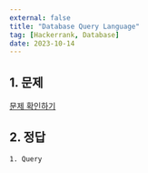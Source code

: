```yaml
---
external: false
title: "Database Query Language"
tag: [Hackerrank, Database]
date: 2023-10-14
---
```


## 1. 문제

[문제 확인하기](https://www.hackerrank.com/challenges/database-query-languages/problem)

## 2. 정답

```textile
1. Query
```
